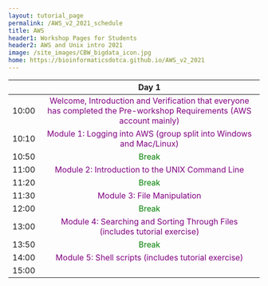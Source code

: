 ```yaml
---
layout: tutorial_page
permalink: /AWS_v2_2021_schedule
title: AWS
header1: Workshop Pages for Students
header2: AWS and Unix intro 2021
image: /site_images/CBW_bigdata_icon.jpg
home: https://bioinformaticsdotca.github.io/AWS_v2_2021
---
```


||**Day 1** |
|:---: |:---: |
|10:00|<font color="purple">Welcome, Introduction and Verification that everyone has completed the Pre-workshop Requirements (AWS account mainly)</font>|
|	10:10	|	<font color="purple">Module 1: Logging into AWS (group split into Windows and Mac/Linux)</font>	|
|	10:50	|	<font color="green">Break</font>	|
|	11:00	|	<font color="purple">Module 2: Introduction to the UNIX Command Line</font>	|
|	11:20	|	<font color="green">Break</font>	|
|	11:30	|	<font color="purple">Module 3: File Manipulation</font>	|
|	12:00	|	<font color="green">Break</font>	|
|	13:00	|	<font color="purple">Module 4: Searching and Sorting Through Files (includes tutorial exercise)</font>	|
|	13:50	|	<font color="green">Break</font>	|
|	14:00	|	<font color="purple">Module 5: Shell scripts (includes tutorial exercise)</font>	|
|	15:00	|		|
